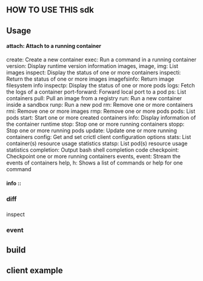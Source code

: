 ## HOW TO USE THIS sdk
## Usage
#### attach: Attach to a running container
create: Create a new container
exec: Run a command in a running container
version: Display runtime version information
images, image, img: List images
inspect: Display the status of one or more containers
inspecti: Return the status of one or more images
imagefsinfo: Return image filesystem info
inspectp: Display the status of one or more pods
logs: Fetch the logs of a container
port-forward: Forward local port to a pod
ps: List containers
pull: Pull an image from a registry
run: Run a new container inside a sandbox
runp: Run a new pod
rm: Remove one or more containers
rmi: Remove one or more images
rmp: Remove one or more pods
pods: List pods
start: Start one or more created containers
info: Display information of the container runtime
stop: Stop one or more running containers
stopp: Stop one or more running pods
update: Update one or more running containers
config: Get and set crictl client configuration options
stats: List container(s) resource usage statistics
statsp: List pod(s) resource usage statistics
completion: Output bash shell completion code
checkpoint: Checkpoint one or more running containers
events, event: Stream the events of containers
help, h: Shows a list of commands or help for one command
 #### info ::


### diff
###
inspect
### event
## build

## client example
